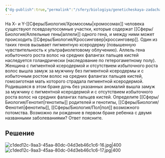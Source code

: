 ```yaml
---
{"dg-publish":true,"permalink":"/sfery/biologiya/geneticheskaya-zadacha-2-chasti-na-pigmentnuyu-kserodermu-i-rost-volos-psevdoautosomnye-uchastki/","tags":["Генетика"]}
---
```


На Х- и Y-[[Сферы/Биология/Хромосомы\|хромосомах]] человека существуют псевдоаутосомные участки, которые содержат [[Сферы/Биология/Аллельные гены\|аллели]] одного гена, и между ними может происходить
[[Сферы/Биология/Кроссинговер\|кроссинговер]]. Один из таких генов вызывает пигментную ксеродерму (повышенную чувствительность к ультрафиолетовому облучению). Аллель гена избыточного роста волос на средних фалангах пальцев кистей наследуется голандрически (наследование по гетерогаметному полу). Женщина с пигментной ксеродермой и отсутствием избыточного роста волос вышла замуж за мужчину без пигментной ксеродермы и с избыточным ростом волос на средних фалангах пальцев кистей, гомозиготная мать которого страдала пигментной ксеродермой. Родившаяся в этом браке дочь без указанных аномалий вышла замуж за мужчину с пигментной ксеродермой и с отсутствием избыточного роста волос на средних фалангах пальцев кистей. Определите [[Сферы/Биология/Генотип\|генотипы]] родителей и генотипы, [[Сферы/Биология/Фенотип\|фенотипы]], [[Сферы/Биология/Пол\|пол]] возможного потомства. Возможно ли рождение в первом браке ребенка с двумя названными заболеваниями? Ответ поясните.
## Решение 
![c1ded12c-9aa3-45aa-80dc-04d3eb46c1c6-16.jpg|400](/img/user/%D0%90%D1%80%D1%85%D0%B8%D0%B2/%D0%9A%D1%8D%D1%88/c1ded12c-9aa3-45aa-80dc-04d3eb46c1c6-16.jpg)  ![c1ded12c-9aa3-45aa-80dc-04d3eb46c1c6-17.jpg|400](/img/user/%D0%90%D1%80%D1%85%D0%B8%D0%B2/%D0%9A%D1%8D%D1%88/c1ded12c-9aa3-45aa-80dc-04d3eb46c1c6-17.jpg)